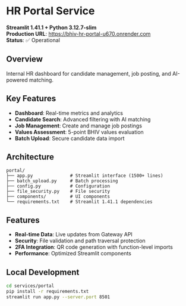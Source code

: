 # HR Portal Service

**Streamlit 1.41.1 + Python 3.12.7-slim**  
**Production URL**: https://bhiv-hr-portal-u670.onrender.com  
**Status**: ✅ Operational  

## Overview

Internal HR dashboard for candidate management, job posting, and AI-powered matching.

## Key Features

- **Dashboard**: Real-time metrics and analytics
- **Candidate Search**: Advanced filtering with AI matching
- **Job Management**: Create and manage job postings
- **Values Assessment**: 5-point BHIV values evaluation
- **Batch Upload**: Secure candidate data import

## Architecture

```
portal/
├── app.py              # Streamlit interface (1500+ lines)
├── batch_upload.py     # Batch processing
├── config.py           # Configuration
├── file_security.py    # File security
├── components/         # UI components
└── requirements.txt    # Streamlit 1.41.1 dependencies
```

## Features

- **Real-time Data**: Live updates from Gateway API
- **Security**: File validation and path traversal protection
- **2FA Integration**: QR code generation with function-level imports
- **Performance**: Optimized Streamlit components

## Local Development

```bash
cd services/portal
pip install -r requirements.txt
streamlit run app.py --server.port 8501
```
